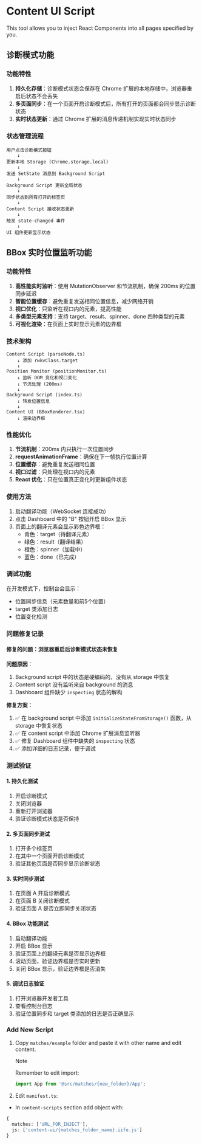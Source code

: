 # Content UI Script

This tool allows you to inject React Components into all pages specified by you.

## 诊断模式功能

### 功能特性

1. **持久化存储**：诊断模式状态会保存在 Chrome 扩展的本地存储中，浏览器重启后状态不会丢失
2. **多页面同步**：在一个页面开启诊断模式后，所有打开的页面都会同步显示诊断状态
3. **实时状态更新**：通过 Chrome 扩展的消息传递机制实现实时状态同步

### 状态管理流程

```
用户点击诊断模式按钮
    ↓
更新本地 Storage (Chrome.storage.local)
    ↓
发送 SetState 消息到 Background Script
    ↓
Background Script 更新全局状态
    ↓
同步状态到所有打开的标签页
    ↓
Content Script 接收状态更新
    ↓
触发 state-changed 事件
    ↓
UI 组件更新显示状态
```

## BBox 实时位置监听功能

### 功能特性

1. **高性能实时监听**：使用 MutationObserver 和节流机制，确保 200ms 的位置同步延迟
2. **智能位置缓存**：避免重复发送相同位置信息，减少网络开销
3. **视口优化**：只监听在视口内的元素，提高性能
4. **多类型元素支持**：支持 target、result、spinner、done 四种类型的元素
5. **可视化渲染**：在页面上实时显示元素的边界框

### 技术架构

```
Content Script (parseNode.ts)
    ↓ 添加 rwkvClass.target
    ↓
Position Monitor (positionMonitor.ts)
    ↓ 监听 DOM 变化和视口变化
    ↓ 节流处理 (200ms)
    ↓
Background Script (index.ts)
    ↓ 转发位置信息
    ↓
Content UI (BBoxRenderer.tsx)
    ↓ 渲染边界框
```

### 性能优化

1. **节流机制**：200ms 内只执行一次位置同步
2. **requestAnimationFrame**：确保在下一帧执行位置计算
3. **位置缓存**：避免重复发送相同位置
4. **视口过滤**：只处理在视口内的元素
5. **React 优化**：只在位置真正变化时更新组件状态

### 使用方法

1. 启动翻译功能（WebSocket 连接成功）
2. 点击 Dashboard 中的 "B" 按钮开启 BBox 显示
3. 页面上的翻译元素会显示彩色边界框：
   - 青色：target（待翻译元素）
   - 绿色：result（翻译结果）
   - 橙色：spinner（加载中）
   - 蓝色：done（已完成）

### 调试功能

在开发模式下，控制台会显示：

- 位置同步信息（元素数量和前5个位置）
- target 类添加日志
- 位置变化检测

### 问题修复记录

#### 修复的问题：浏览器重启后诊断模式状态未恢复

**问题原因**：

1. Background script 中的状态是硬编码的，没有从 storage 中恢复
2. Content script 没有监听来自 background 的消息
3. Dashboard 组件缺少 `inspecting` 状态的解构

**修复方案**：

1. ✅ 在 background script 中添加 `initializeStateFromStorage()` 函数，从 storage 中恢复状态
2. ✅ 在 content script 中添加 Chrome 扩展消息监听器
3. ✅ 修复 Dashboard 组件中缺失的 `inspecting` 状态
4. ✅ 添加详细的日志记录，便于调试

### 测试验证

#### 1. 持久化测试

1. 开启诊断模式
2. 关闭浏览器
3. 重新打开浏览器
4. 验证诊断模式状态是否保持

#### 2. 多页面同步测试

1. 打开多个标签页
2. 在其中一个页面开启诊断模式
3. 验证其他页面是否同步显示诊断状态

#### 3. 实时同步测试

1. 在页面 A 开启诊断模式
2. 在页面 B 关闭诊断模式
3. 验证页面 A 是否立即同步关闭状态

#### 4. BBox 功能测试

1. 启动翻译功能
2. 开启 BBox 显示
3. 验证页面上的翻译元素是否显示边界框
4. 滚动页面，验证边界框是否实时更新
5. 关闭 BBox 显示，验证边界框是否消失

#### 5. 调试日志验证

1. 打开浏览器开发者工具
2. 查看控制台日志
3. 验证位置同步和 target 类添加的日志是否正确显示

### Add New Script

1. Copy `matches/example` folder and paste it with other name and edit content.

   > [!NOTE]
   > Remember to edit import:
   >
   > ```ts
   > import App from '@src/matches/{new_folder}/App';
   > ```

2. Edit `manifest.ts`:

- In `content-scripts` section add object with:

```ts
{
  matches: ['URL_FOR_INJECT'],
  js: ['content-ui/{matches_folder_name}.iife.js']
}
```
